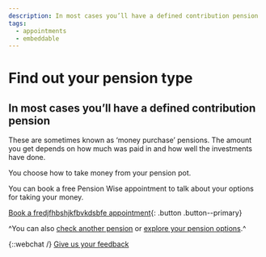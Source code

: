 ```yaml
---
description: In most cases you’ll have a defined contribution pension
tags:
  - appointments
  - embeddable
---
```


# Find out your pension type

## In most cases you’ll have a defined contribution pension

These are sometimes known as ‘money purchase’ pensions. The amount you get depends on how much was paid in and how well the investments have done.

You choose how to take money from your pension pot.

You can book a free Pension Wise appointment to talk about your options for taking your money.

[Book a fredjfhbshjkfbvkdsbfe appointment](/en/appointments){: .button .button--primary}

^You can also [check another pension](/en/pension-type-tool) or [explore your pension options](/en/explore-your-options).^

{::webchat /}
[Give us your feedback](http://research.pensionwise.gov.uk/s/PTTfeedback/)
